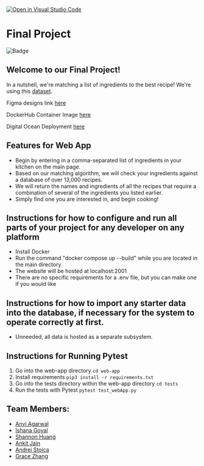 [![Open in Visual Studio Code](https://classroom.github.com/assets/open-in-vscode-c66648af7eb3fe8bc4f294546bfd86ef473780cde1dea487d3c4ff354943c9ae.svg)](https://classroom.github.com/online_ide?assignment_repo_id=9556968&assignment_repo_type=AssignmentRepo)
# Final Project

![Badge](https://github.com/software-students-fall2022/final-project-team3-final/actions/workflows/web-app.yml/badge.svg)

## Welcome to our Final Project!

In a nutshell, we're matching a list of ingredients to the best recipe! We're using this [dataset](https://www.kaggle.com/datasets/pes12017000148/food-ingredients-and-recipe-dataset-with-images?select=Food+Ingredients+and+Recipe+Dataset+with+Image+Name+Mapping.csv).

Figma designs link [here](https://www.figma.com/file/9vgLSVy1IFhfK5x9lc7Z5r/SWE-Project-5?node-id=0%3A1&t=uthrQBeSZ5pnSrXY-1)

DockerHub Container Image [here](https://hub.docker.com/r/andreistoica/swe-final-team3/tags)

Digital Ocean Deployment [here](https://sea-turtle-app-viuw8.ondigitalocean.app/)

## Features for Web App
- Begin by entering in a comma-separated list of ingredients in your kitchen on the main page.
- Based on our matching algorithm, we will check your ingredients against a database of over 13,000 recipes.
- We will return the names and ingredients of all the recipes that require a combination of several of the ingredients you listed earlier. 
- Simply find one you are interested in, and begin cooking!

## Instructions for how to configure and run all parts of your project for any developer on any platform

- Install Docker
- Run the command "docker compose up --build" while you are located in the main directory
- The website will be hosted at localhost:2001 
- There are no specific requirements for a .env file, but you can make one if you would like

## Instructions for how to import any starter data into the database, if necessary for the system to operate correctly at first.
- Unneeded, all data is hosted as a separate subsystem.

## Instructions for Running Pytest
1. Go into the web-app directory
`cd web-app`
2. Install requirements
`pip3 install -r requirements.txt`
3. Go into the tests directory within the web-app directory
`cd tests`
4. Run the tests with Pytest
`pytest test_webApp.py`

## Team Members:
- [Anvi Agarwal](https://github.com/agarwalanvi01)
- [Ishana Goyal](https://github.com/ishana-goyal)
- [Shannon Huang](https://github.com/shannonh800)
- [Ankit Jain](https://github.com/ankit181818)
- [Andrei Stoica](https://github.com/andreicstoica)
- [Grace Zhang](https://github.com/gracezhang89)

